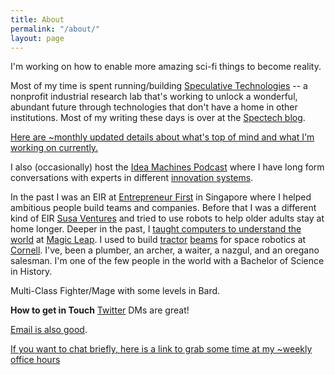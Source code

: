 ```yaml
---
title: About
permalink: "/about/"
layout: page
---
```


I'm working on how to enable more amazing sci-fi things to become reality. 

Most of my time is spent running/building [Speculative Technologies](https://spec.tech) -- a nonprofit industrial research lab that's working to unlock a wonderful, abundant future through technologies that don't have a home in other institutions. Most of my writing these days is over at the [Spectech blog](https://blog.spec.tech).  

[Here are ~monthly updated details about what's top of mind and what I'm working on currently.](https://notes.benjaminreinhardt.com/Top_of_mind)

I also (occasionally) host the [Idea Machines Podcast][ideamachines] where I have long form conversations with experts in different [innovation systems][systems].  

In the past I was an EIR at [Entrepreneur First][EF] in Singapore where I helped ambitious people build teams and companies. Before that I was a different kind of EIR [Susa Ventures][susa] and tried to use robots to help older adults stay at home longer. Deeper in the past, I [taught computers to understand the world][deeplearning] at [Magic Leap][magicleap]. I used to build [tractor][tractor] [beams][beams] for space robotics at [Cornell][lab]. I've, been a plumber, an archer, a waiter, a nazgul, and an oregano salesman. I'm one of the few people in the world with a Bachelor of Science in History.

Multi-Class Fighter/Mage with some levels in Bard.

**How to get in Touch**
[Twitter](http://www.twitter.com/ben_reinhardt) DMs are great!

[Email is also good](mailto:ben@benjaminreinhardt.com).

[If you want to chat briefly, here is a link to grab some time at my ~weekly office hours](https://calendly.com/bzreinhardt/15min)


[systems]:https://en.wikipedia.org/wiki/Innovation_system
[ideamachines]:http://www.ideamachinespodcast.com
[ef]:http://www.joinef.com
[fern]:http://www.carebyfern.com
[lab]:http://www.spacecraftresearch.com/
[cal]:/calendar/
[projects]:/projects
[resume]:/pages/bzr_resume.pdf
[tractor]: https://www.youtube.com/watch?v=Y-FXqIcmVHc
[beams]: https://www.youtube.com/watch?v=8lF_H1IqPiU
[lab]:http://www.spacecraftresearch.com/
[projects]:/projects
[resume]:/pages/bzr_resume.pdf
[tractor]: https://www.youtube.com/watch?v=Y-FXqIcmVHc
[beams]: https://www.youtube.com/watch?v=8lF_H1IqPiU
[magicleap]: http://www.magicleap.com
[deeplearning]:https://en.wikipedia.org/wiki/Deep_learning
[susa]:http://susaventures.com/

